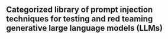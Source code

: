## Categorized library of prompt injection techniques for testing and red teaming generative large language models (LLMs)
